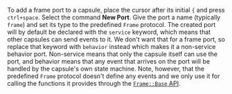 To add a frame port to a capsule, place the cursor after its initial `{` and press `ctrl+space`. Select the command **New Port**. Give the port a name (typically `frame`) and set its type to the predefined `Frame` protocol. The created port will by default be declared with the `service` keyword, which means that other capsules can send events to it. We don't want that for a frame port, so replace that keyword with `behavior` instead which makes it a non-service behavior port. Non-service means that only the capsule itself can use the port, and behavior means that any event that arrives on the port will be handled by the capsule's own state machine. Note, however, that the predefined `Frame` protocol doesn't define any events and we only use it for calling the functions it provides through the [`Frame::Base` API](https://secure-dev-ops.github.io/code-realtime/targetrts-api/class_frame_1_1_base.html).